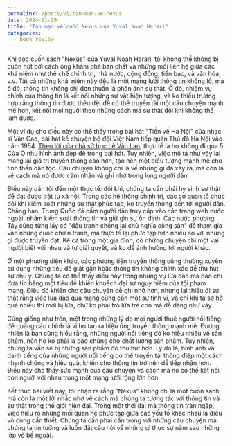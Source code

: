 ```yaml
---
permalink: /posts/vi/tan-man-ve-nexus
date: 2024-11-29
title: "Tản mạn về cuốn Nexus của Yuval Noah Harari"
categories:
  - book review
---
```


Khi đọc cuốn sách "Nexus" của Yuval Noah Harari, tôi không thể không bị cuốn hút bởi cách ông khám phá bản chất và những mối liên hệ giữa các khá niệm như thể chế chính trị, nhà nước, cộng đồng, tiền bạc, và văn hóa, v.v. Tất cả những khái niệm này đều là một mạng lưới thông tin khổng lồ, mà ở đó, thông tin không chỉ đơn thuần là phản ánh sự thật. Ở đó, nhiệm vụ chính của thông tin là kết nối những sự vật hiện tượng, và ko thiếu trường hợp rằng thông tin được thêu dệt để có thể truyền tải một câu chuyện mạnh mẽ hơn, kết nối mọi người theo những cách mà sự thật đôi khi không thể làm được.

Một ví dụ cho điều này có thể thấy trong bài hát "Tiến về Hà Nội" của nhạc sĩ Văn Cao, bài hát kể chuyện bộ đội Việt Nam tiếp quản Thủ đô Hà Nội vào năm 1954. [Theo lời của nhà sử học Lê Văn Lan](https://www.facebook.com/share/p/14VZg5kr3Q/), thực tế là họ không đi qua 5 Cửa Ô như hình ảnh đẹp đẽ trong bài hát. Tuy nhiên, việc mô tả như vậy lại mang lại giá trị truyền thông cao hơn, tạo nên một biểu tượng mạnh mẽ cho tinh thần dân tộc. Câu chuyện không chỉ là về những gì đã xảy ra, mà còn là về cách mà nó được cảm nhận và ghi nhớ trong lòng người dân.

Điều này dẫn tôi đến một thực tế: đôi khi, chúng ta cần phải hy sinh sự thật để đạt được trật tự xã hội. Trong các hệ thống chính trị, các cơ quan tổ chức đôi khi kiểm soát những sự thật phức tạp, ko truyền thông đến tới người dân. Chẳng hạn, Trung Quốc đã cấm người dân truy cập vào các trang web nước ngoài, nhằm kiểm soát thông tin và giữ gìn sự ổn định. Các nước phương Tây cũng từng lấy cớ "đấu tranh chống lại chủ nghĩa cộng sản" để tham gia vào những cuộc chiến tranh, mà thực tế lại phức tạp hơn nhiều so với những gì được truyền đạt. Kể cả trong một gia đình, có những chuyện chỉ một vài người biết với nhau và tự giải quyết, và ko để ảnh hưởng tới người khác.

Ở một phương diện khác, các phương tiện truyền thông cũng thường xuyên sử dụng những tiêu đề giật gân hoặc thông tin không chính xác để thu hút sự chú ý. Chúng ta có thể thấy điều này trong những vụ lừa đảo mà báo chí đưa tin bằng một tiêu đề khiến khuếch đại sự nguy hiểm của tội phạm mạng. Điều đó khiến cho câu chuyện dễ ghi nhớ hơn, nhưng lại thiếu đi sự thật rằng việc lừa đảo qua mạng cũng cần một sự tinh vi, và chỉ khi ta sơ hở quá nhiều thì mới bị lừa, chứ ko phải trò lừa trẻ con mà dễ dàng như vậy.

Cũng giống như trên, một trong những lý do mọi người thuê người nổi tiếng để quảng cáo chính là vì họ tạo ra hiệu ứng truyền thông mạnh mẽ. Đương nhiên là bạn cũng hiểu rằng, những người nổi tiếng đó ko hiểu nhiều về sản phẩm, nên họ ko phải là bảo chứng cho chất lượng sản phẩm. Tuy nhiên, chúng ta vẫn sẽ bị những sản phẩm đó thu hút hơn. Lý do là, hình ảnh và danh tiếng của những người nổi tiếng có thể truyền tải thông điệp một cách nhanh chóng và hiệu quả, khiến cho thông tin trở nên dễ tiếp nhận hơn. Điều này cho thấy sức mạnh của câu chuyện và cách mà nó có thể kết nối con người với nhau trong một mạng lưới rộng lớn hơn.

Kết thúc bài viết này, tôi nhận ra rằng "Nexus" không chỉ là một cuốn sách, mà còn là một lời nhắc nhở về cách mà chúng ta tương tác với thông tin và sự thật trong thế giới hiện đại. Trong một thời đại mà thông tin tràn ngập, việc hiểu rõ những mối quan hệ phức tạp giữa các yếu tố khác nhau là điều vô cùng cần thiết. Chúng ta cần phải cẩn trọng với những câu chuyện mà chúng ta tin tưởng và luôn đặt câu hỏi về những gì thực sự nằm sau những lớp vỏ bề ngoài.